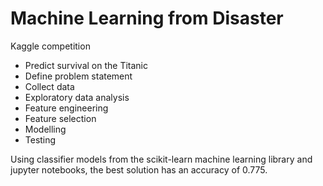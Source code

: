 # Machine Learning from Disaster 
Kaggle competition 

- Predict survival on the Titanic
- Define problem statement
- Collect data
- Exploratory data analysis
- Feature engineering
- Feature selection
- Modelling
- Testing

Using classifier models from the scikit-learn machine learning library and jupyter notebooks,
the best solution has an accuracy of 0.775.

